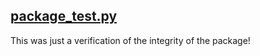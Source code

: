 ## [package_test.py](../experiments/package_test.py)
This was just a verification of the integrity of the package!